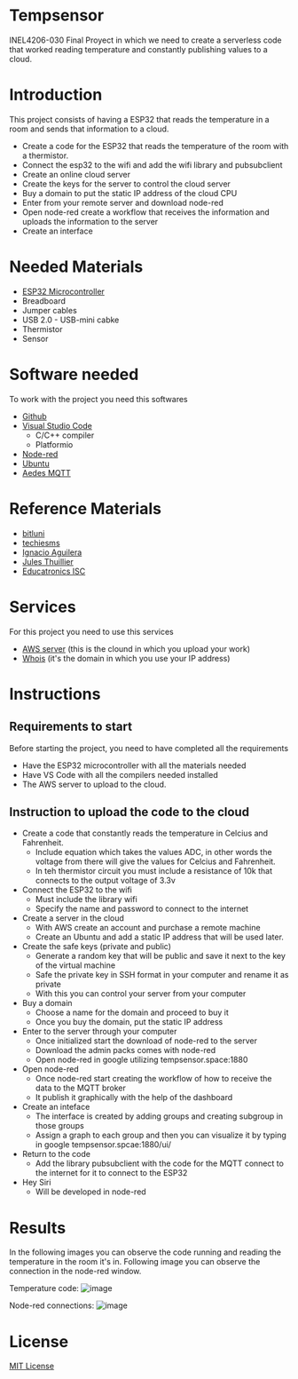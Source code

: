# Tempsensor
INEL4206-030 Final Proyect in which we need to create a serverless code that worked reading temperature and constantly publishing values to a cloud.

# Introduction
This project consists of having a ESP32 that reads the temperature in a room and sends that information to a cloud.

- Create a code for the ESP32 that reads the temperature of the room with a thermistor.
- Connect the esp32 to the wifi and add the wifi library and pubsubclient
- Create an online cloud server
- Create the keys for the server to control the cloud server
- Buy a domain to put the static IP address of the cloud CPU
- Enter from your remote server and download node-red
- Open node-red create a workflow that receives the information and uploads the information to the server
- Create an interface 

# Needed Materials

- [ESP32 Microcontroller](https://www.amazon.com/ESP32-WROVER-compatible-integrada-inal%C3%A1mbrica-detallado/dp/B09BC5B4H6/ref=sr_1_2_sspa?__mk_es_US=%C3%85M%C3%85%C5%BD%C3%95%C3%91&crid=ZTVJ6T4EC9ZN&keywords=esp32+microcontroller+kit&qid=1670856434&sprefix=esp32+microcontroller+kit%2Caps%2C294&sr=8-2-spons&psc=1&spLa=ZW5jcnlwdGVkUXVhbGlmaWVyPUEzRlBSSlEzVUZDNFVSJmVuY3J5cHRlZElkPUEwNzQ0ODUxM0JSTVBSNVBQT1lEWCZlbmNyeXB0ZWRBZElkPUEwODMwODQ0MjNXNUwxQjZMWTRLOSZ3aWRnZXROYW1lPXNwX2F0ZiZhY3Rpb249Y2xpY2tSZWRpcmVjdCZkb05vdExvZ0NsaWNrPXRydWU=)
- Breadboard
- Jumper cables
- USB 2.0 - USB-mini cabke
- Thermistor
- Sensor

# Software needed
To work with the project you need this softwares

- [Github](https://github.com/)
- [Visual Studio Code](https://code.visualstudio.com/)
  - C/C++ compiler
  - Platformio
- [Node-red](https://nodered.org/)
- [Ubuntu](https://ubuntu.com/)
- [Aedes MQTT](https://github.com/moscajs/aedes)

# Reference Materials

- [bitluni](https://www.youtube.com/watch?v=GeN7g4bdHiM&t=362s&ab_channel=bitluni)
- [techiesms](https://www.youtube.com/watch?v=srFQBM8qY_Q&t=211s&ab_channel=techiesms)
- [Ignacio Aguilera](https://www.youtube.com/watch?v=x5GML1FqcTQ&t=645s&ab_channel=IgnacioAguilera)
- [Jules Thuillier](https://www.youtube.com/watch?v=lBL8G1ht2mE&t=193s&ab_channel=JulesThuillier)
- [Educatronics ISC](https://www.youtube.com/watch?v=D6vNqHx62_c&ab_channel=EDUCATRONICOSISC)


# Services
For this project you need to use this services

- [AWS server](https://aws.amazon.com/es/ec2/) (this is the clound in which you upload your work)
- [Whois](https://www.whois.com/) (it's the domain in which you use your IP address)

# Instructions

## Requirements to start
Before starting the project, you need to have completed all the requirements

- Have the ESP32 microcontroller with all the materials needed
- Have VS Code with all the compilers needed installed
- The AWS server to upload to the cloud.

## Instruction to upload the code to the cloud

- Create a code that constantly reads the temperature in Celcius and Fahrenheit.
  - Include equation which takes the values ADC, in other words the voltage from there will give the values for Celcius and Fahrenheit.
  - In teh thermistor circuit you must include a resistance of 10k that connects to the output voltage of 3.3v
- Connect the ESP32 to the wifi
  - Must include the library wifi
  - Specify the name and password to connect to the internet
- Create a server in the cloud
  - With AWS create an account and purchase a remote machine 
  - Create an Ubuntu and add a static IP address that will be used later.
- Create the safe keys (private and public)
  - Generate a random key that will be public and save it next to the key of the virtual machine
  - Safe the private key in SSH format in your computer and rename it as private
  - With this you can control your server from your computer
- Buy a domain
  - Choose a name for the domain and proceed to buy it
  - Once you buy the domain, put the static IP address
- Enter to the server through your computer
  - Once initialized start the download of node-red to the server
  - Download the admin packs comes with node-red
  - Open node-red in google utilizing tempsensor.space:1880
- Open node-red
  - Once node-red start creating the workflow of how to receive the data to the MQTT broker
  - It publish it graphically with the help of the dashboard
- Create an inteface
  - The interface is created by adding groups and creating subgroup in those groups
  - Assign a graph to each group and then you can visualize it by typing in google tempsensor.spcae:1880/ui/
- Return to the code
  - Add the library pubsubclient with the code for the MQTT connect to the internet for it to connect to the ESP32
- Hey Siri
  - Will be developed in node-red

# Results
In the following images you can observe the code running and reading the temperature in the room it's in. Following image you can observe the connection in the node-red window.

Temperature code:
![image](https://user-images.githubusercontent.com/111934599/206929898-f4b9d854-1b68-461e-a217-428f452ce58f.png)

Node-red connections:
![image](https://user-images.githubusercontent.com/111934599/206951635-5fc17ead-1afd-45ae-9131-f6a14e8cbcd3.png)



# License
[MIT License](https://choosealicense.com/licenses/mit/)

